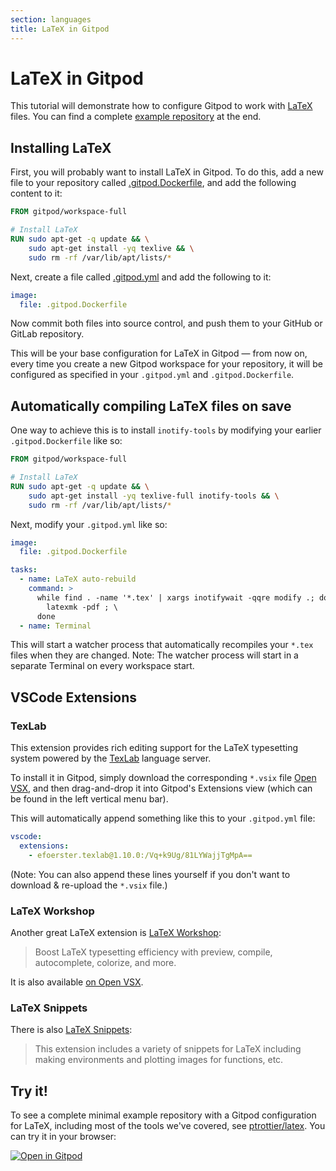 ```yaml
---
section: languages
title: LaTeX in Gitpod
---
```


<script context="module">
  export const prerender = true;
</script>

# LaTeX in Gitpod

This tutorial will demonstrate how to configure Gitpod to work with [LaTeX](https://www.latex-project.org/) files. You can find a complete [example repository](https://github.com/ptrottier/latex) at the end.

## Installing LaTeX

First, you will probably want to install LaTeX in Gitpod. To do this, add a new file to your repository called [.gitpod.Dockerfile](/docs/config-docker), and add the following content to it:

```dockerfile
FROM gitpod/workspace-full

# Install LaTeX
RUN sudo apt-get -q update && \
    sudo apt-get install -yq texlive && \
    sudo rm -rf /var/lib/apt/lists/*
```

Next, create a file called [.gitpod.yml](/docs/config-gitpod-file) and add the following to it:

```YAML
image:
  file: .gitpod.Dockerfile
```

Now commit both files into source control, and push them to your GitHub or GitLab repository.

This will be your base configuration for LaTeX in Gitpod — from now on, every time you create a new Gitpod workspace for your repository, it will be configured as specified in your `.gitpod.yml` and `.gitpod.Dockerfile`.

## Automatically compiling LaTeX files on save

One way to achieve this is to install `inotify-tools` by modifying your earlier `.gitpod.Dockerfile` like so:

```dockerfile
FROM gitpod/workspace-full

# Install LaTeX
RUN sudo apt-get -q update && \
    sudo apt-get install -yq texlive-full inotify-tools && \
    sudo rm -rf /var/lib/apt/lists/*
```

Next, modify your `.gitpod.yml` like so:

```YAML
image:
  file: .gitpod.Dockerfile

tasks:
  - name: LaTeX auto-rebuild
    command: >
      while find . -name '*.tex' | xargs inotifywait -qqre modify .; do \
        latexmk -pdf ; \
      done
  - name: Terminal
```

This will start a watcher process that automatically recompiles your `*.tex` files when they are changed. Note: The watcher process will start in a separate Terminal on every workspace start.

## VSCode Extensions

### TexLab

This extension provides rich editing support for the LaTeX typesetting system powered by the [TexLab](https://github.com/latex-lsp/texlab-vscode) language server.

To install it in Gitpod, simply download the corresponding `*.vsix` file [Open VSX](https://open-vsx.org/), and then drag-and-drop it into Gitpod's Extensions view (which can be found in the left vertical menu bar).

This will automatically append something like this to your `.gitpod.yml` file:

```yml
vscode:
  extensions:
    - efoerster.texlab@1.10.0:/Vq+k9Ug/81LYWajjTgMpA==
```

(Note: You can also append these lines yourself if you don't want to download & re-upload the `*.vsix` file.)

### LaTeX Workshop

Another great LaTeX extension is [LaTeX Workshop](https://github.com/James-Yu/LaTeX-Workshop):

> Boost LaTeX typesetting efficiency with preview, compile, autocomplete, colorize, and more.

It is also available [on Open VSX](https://open-vsx.org/extension/James-Yu/latex-workshop).

### LaTeX Snippets

There is also [LaTeX Snippets](https://github.com/JeffersonQin/VSCode-LaTeX-Snippets):

> This extension includes a variety of snippets for LaTeX including making environments and plotting images for functions, etc.

## Try it!

To see a complete minimal example repository with a Gitpod configuration for LaTeX, including most of the tools we've covered, see [ptrottier/latex](https://github.com/ptrottier/latex). You can try it in your browser:

[![Open in Gitpod](https://gitpod.io/button/open-in-gitpod.svg)](https://gitpod.io/#https://github.com/ptrottier/latex)
